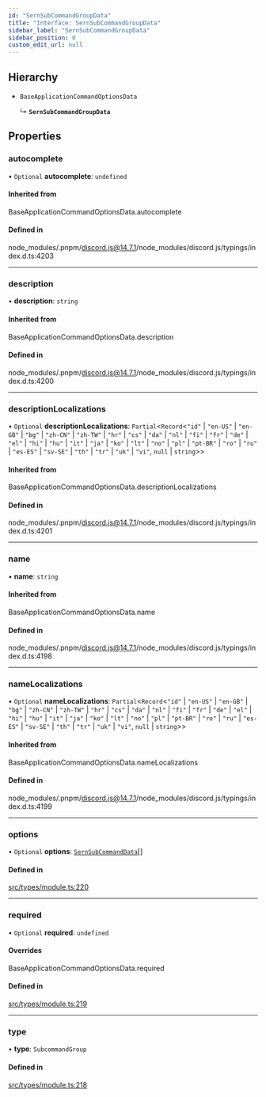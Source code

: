 ```yaml
---
id: "SernSubCommandGroupData"
title: "Interface: SernSubCommandGroupData"
sidebar_label: "SernSubCommandGroupData"
sidebar_position: 0
custom_edit_url: null
---
```


## Hierarchy

- `BaseApplicationCommandOptionsData`

  ↳ **`SernSubCommandGroupData`**

## Properties

### autocomplete

• `Optional` **autocomplete**: `undefined`

#### Inherited from

BaseApplicationCommandOptionsData.autocomplete

#### Defined in

node_modules/.pnpm/discord.js@14.7.1/node_modules/discord.js/typings/index.d.ts:4203

___

### description

• **description**: `string`

#### Inherited from

BaseApplicationCommandOptionsData.description

#### Defined in

node_modules/.pnpm/discord.js@14.7.1/node_modules/discord.js/typings/index.d.ts:4200

___

### descriptionLocalizations

• `Optional` **descriptionLocalizations**: `Partial`<`Record`<``"id"`` \| ``"en-US"`` \| ``"en-GB"`` \| ``"bg"`` \| ``"zh-CN"`` \| ``"zh-TW"`` \| ``"hr"`` \| ``"cs"`` \| ``"da"`` \| ``"nl"`` \| ``"fi"`` \| ``"fr"`` \| ``"de"`` \| ``"el"`` \| ``"hi"`` \| ``"hu"`` \| ``"it"`` \| ``"ja"`` \| ``"ko"`` \| ``"lt"`` \| ``"no"`` \| ``"pl"`` \| ``"pt-BR"`` \| ``"ro"`` \| ``"ru"`` \| ``"es-ES"`` \| ``"sv-SE"`` \| ``"th"`` \| ``"tr"`` \| ``"uk"`` \| ``"vi"``, ``null`` \| `string`\>\>

#### Inherited from

BaseApplicationCommandOptionsData.descriptionLocalizations

#### Defined in

node_modules/.pnpm/discord.js@14.7.1/node_modules/discord.js/typings/index.d.ts:4201

___

### name

• **name**: `string`

#### Inherited from

BaseApplicationCommandOptionsData.name

#### Defined in

node_modules/.pnpm/discord.js@14.7.1/node_modules/discord.js/typings/index.d.ts:4198

___

### nameLocalizations

• `Optional` **nameLocalizations**: `Partial`<`Record`<``"id"`` \| ``"en-US"`` \| ``"en-GB"`` \| ``"bg"`` \| ``"zh-CN"`` \| ``"zh-TW"`` \| ``"hr"`` \| ``"cs"`` \| ``"da"`` \| ``"nl"`` \| ``"fi"`` \| ``"fr"`` \| ``"de"`` \| ``"el"`` \| ``"hi"`` \| ``"hu"`` \| ``"it"`` \| ``"ja"`` \| ``"ko"`` \| ``"lt"`` \| ``"no"`` \| ``"pl"`` \| ``"pt-BR"`` \| ``"ro"`` \| ``"ru"`` \| ``"es-ES"`` \| ``"sv-SE"`` \| ``"th"`` \| ``"tr"`` \| ``"uk"`` \| ``"vi"``, ``null`` \| `string`\>\>

#### Inherited from

BaseApplicationCommandOptionsData.nameLocalizations

#### Defined in

node_modules/.pnpm/discord.js@14.7.1/node_modules/discord.js/typings/index.d.ts:4199

___

### options

• `Optional` **options**: [`SernSubCommandData`](SernSubCommandData.md)[]

#### Defined in

[src/types/module.ts:220](https://github.com/sern-handler/handler/blob/33f1446/src/types/module.ts#L220)

___

### required

• `Optional` **required**: `undefined`

#### Overrides

BaseApplicationCommandOptionsData.required

#### Defined in

[src/types/module.ts:219](https://github.com/sern-handler/handler/blob/33f1446/src/types/module.ts#L219)

___

### type

• **type**: `SubcommandGroup`

#### Defined in

[src/types/module.ts:218](https://github.com/sern-handler/handler/blob/33f1446/src/types/module.ts#L218)
